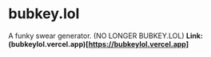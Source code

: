 # bubkey.lol
 A funky swear generator. (NO LONGER BUBKEY.LOL)
 **Link: (bubkeylol.vercel.app)[https://bubkeylol.vercel.app]**
